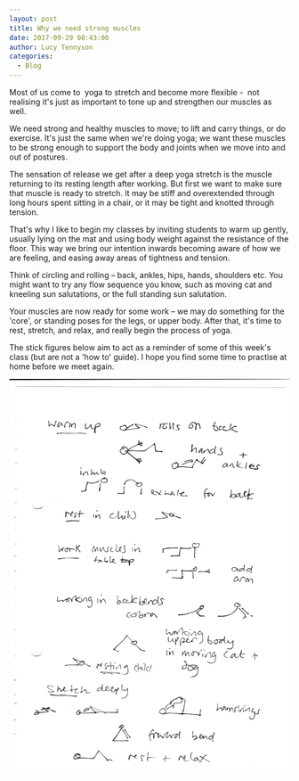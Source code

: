 ```yaml
---
layout: post
title: Why we need strong muscles
date: 2017-09-29 08:43:00
author: Lucy Tennyson
categories:
  - Blog
---
```



Most of us come to&nbsp; yoga to stretch and become more flexible -&nbsp; not realising it's just as important to tone up and strengthen our muscles as well.

We need strong and healthy muscles to move; to lift and carry things, or do exercise. It's just the same when we're doing yoga; we want these muscles to be strong enough to support the body and joints when we move into and out of postures.

The sensation of release we get after a deep yoga stretch is the muscle returning to its resting length after working. But first we want to make sure that muscle is ready to stretch. It may be stiff and overextended through long hours spent sitting in a chair, or it may be tight and knotted through tension.

That's why I like to begin my classes by inviting students to warm up gently, usually lying on the mat and using body weight against the resistance of the floor. This way we bring our intention inwards becoming aware of how we are feeling, and easing away areas of tightness and tension.

Think of circling and rolling – back, ankles, hips, hands, shoulders etc. You might want to try any flow sequence you know, such as moving cat and kneeling sun salutations, or the full standing sun salutation.

Your muscles are now ready for some work – we may do something for the 'core', or standing poses for the legs, or upper body. After that, it's time to rest, stretch, and relax, and really begin the process of yoga.

The stick figures below aim to act as a reminder of some of this week's class (but are not a 'how to' guide). I hope you find some time to practise at home before we meet again.

![](/uploads/versions/yogablog28sept---x----1812-2548x---.jpg)